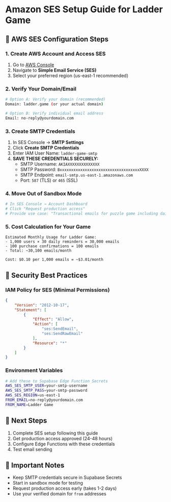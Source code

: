 # Amazon SES Setup Guide for Ladder Game

## 📧 AWS SES Configuration Steps

### 1. Create AWS Account and Access SES
1. Go to [AWS Console](https://console.aws.amazon.com/)
2. Navigate to **Simple Email Service (SES)**
3. Select your preferred region (us-east-1 recommended)

### 2. Verify Your Domain/Email
```bash
# Option A: Verify your domain (recommended)
Domain: ladder.game (or your actual domain)

# Option B: Verify individual email address
Email: no-reply@yourdomain.com
```

### 3. Create SMTP Credentials
1. In SES Console → **SMTP Settings**
2. Click **Create SMTP Credentials**
3. Enter IAM User Name: `ladder-game-smtp`
4. **SAVE THESE CREDENTIALS SECURELY:**
   - SMTP Username: `AKIAXXXXXXXXXXXXXX`
   - SMTP Password: `BxxxxxxxxxxxxxxxxxxxxxxxxxxxxxxxxxxxXXXX`
   - SMTP Endpoint: `email-smtp.us-east-1.amazonaws.com`
   - Port: `587` (TLS) or `465` (SSL)

### 4. Move Out of Sandbox Mode
```bash
# In SES Console → Account Dashboard
# Click "Request production access"
# Provide use case: "Transactional emails for puzzle game including daily reminders and purchase confirmations"
```

### 5. Cost Calculation for Your Game
```
Estimated Monthly Usage for Ladder Game:
- 1,000 users × 30 daily reminders = 30,000 emails
- 100 purchase confirmations = 100 emails
- Total: ~30,100 emails/month

Cost: $0.10 per 1,000 emails = ~$3.01/month
```

## 🔐 Security Best Practices

### IAM Policy for SES (Minimal Permissions)
```json
{
    "Version": "2012-10-17",
    "Statement": [
        {
            "Effect": "Allow",
            "Action": [
                "ses:SendEmail",
                "ses:SendRawEmail"
            ],
            "Resource": "*"
        }
    ]
}
```

### Environment Variables
```bash
# Add these to Supabase Edge Function Secrets
AWS_SES_SMTP_USER=your-smtp-username
AWS_SES_SMTP_PASS=your-smtp-password  
AWS_SES_REGION=us-east-1
FROM_EMAIL=no-reply@yourdomain.com
FROM_NAME=Ladder Game
```

## 📝 Next Steps
1. Complete SES setup following this guide
2. Get production access approved (24-48 hours)
3. Configure Edge Functions with these credentials
4. Test email sending

## 🚨 Important Notes
- Keep SMTP credentials secure in Supabase Secrets
- Start in sandbox mode for testing
- Request production access early (takes 1-2 days)
- Use your verified domain for `from` addresses